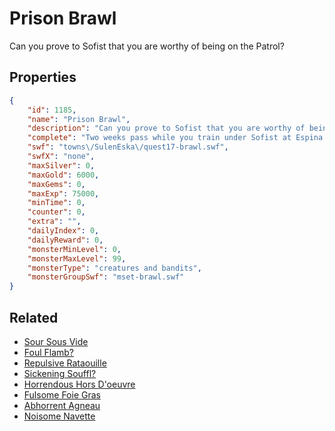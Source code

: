 # Prison Brawl

Can you prove to Sofist that you are worthy of being on the Patrol?

## Properties

```json
{
    "id": 1185,
    "name": "Prison Brawl",
    "description": "Can you prove to Sofist that you are worthy of being on the Patrol?",
    "complete": "Two weeks pass while you train under Sofist at Espina Rosa. Above ground, war brews on the horizon. The Dragonriders are coming.",
    "swf": "towns\/SulenEska\/quest17-brawl.swf",
    "swfX": "none",
    "maxSilver": 0,
    "maxGold": 6000,
    "maxGems": 0,
    "maxExp": 75000,
    "minTime": 0,
    "counter": 0,
    "extra": "",
    "dailyIndex": 0,
    "dailyReward": 0,
    "monsterMinLevel": 0,
    "monsterMaxLevel": 99,
    "monsterType": "creatures and bandits",
    "monsterGroupSwf": "mset-brawl.swf"
}
```

## Related

- [Sour Sous Vide](../items/12448-sour-sous-vide.md)
- [Foul Flamb?](../items/12449-foul-flamb.md)
- [Repulsive Rataouille](../items/12450-repulsive-rataouille.md)
- [Sickening Souffl?](../items/12451-sickening-souffl.md)
- [Horrendous Hors D'oeuvre](../items/12452-horrendous-hors-d-oeuvre.md)
- [Fulsome Foie Gras](../items/12453-fulsome-foie-gras.md)
- [Abhorrent Agneau](../items/12454-abhorrent-agneau.md)
- [Noisome Navette](../items/12455-noisome-navette.md)

